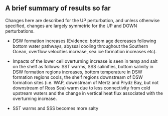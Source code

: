 ## A brief summary of results so far

Changes here are described for the UP perturbation, and unless otherwise specified, changes are largely symmetric for the UP and DOWN perturbations.

  * DSW formation increases (Evidence: bottom age decreases following bottom water pathways, abyssal cooling throughout the Southern Ocean,  overflow velocities increase, sea ice formation increases etc).
  
  * Impacts of the lower cell overturning increase is seen in temp and salt on the shelf as follows: SST warms, SSS salinifies, bottom salinity in DSW formation regions increases, bottom temperature in DSW formation regions cools, the shelf regions downstream of DSW formation sites (i.e. WAP, downstream of Mertz and Prydz Bay, but not downstream of Ross Sea) warm due to less connectivity from cold upstream waters and the change in vertical heat flux associated with the overturning increase.
  
  * SST warms and SSS becomes more salty


